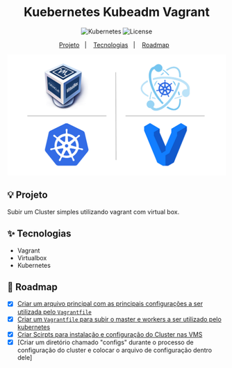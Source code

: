 <h1 align="center">Kuebernetes Kubeadm Vagrant</h1>

<p align="center">
  <img alt="Kubernetes" src="https://img.shields.io/static/v1?label=Kubernetes&message=Monitoring&color=8257E5&labelColor=000000"  />
  <img alt="License" src="https://img.shields.io/static/v1?label=license&message=MIT&color=49AA26&labelColor=000000">
</p>

<p align="center">
  <a href="#-projeto">Projeto</a>&nbsp;&nbsp;&nbsp;|&nbsp;&nbsp;&nbsp;
  <a href="#-tecnologias">Tecnologias</a>&nbsp;&nbsp;&nbsp;|&nbsp;&nbsp;&nbsp;
  <a href="#-roadmap">Roadmap</a>&nbsp;&nbsp;&nbsp;
 
</p>

<p align="center">
  <img alt="Cluster Kuberentes" src="data/kube-vagrant.png">
</p>

## 💡 Projeto
Subir um Cluster simples utilizando vagrant com virtual box.

## ✨ Tecnologias

- Vagrant
- Virtualbox
- Kubernetes

## 👣 Roadmap

- [x] [Criar um arquivo principal com as principais configurações a ser utilizada pelo `Vagrantfile`](config.yaml)
- [x] [Criar um `Vagrantfile` para subir o master e workers a ser utilizado pelo kubernetes](./Vagrantfile)
- [x] [Criar Scirpts para instalação e configuração do Cluster nas VMS](./scripts/README.md)
- [x] [Criar um diretório chamado "configs" durante o processo de configuração do cluster e colocar o arquivo de configuração dentro dele]